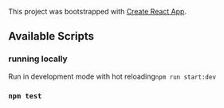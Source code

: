 This project was bootstrapped with [Create React App](https://github.com/facebook/create-react-app).

## Available Scripts


### running locally
Run in development mode with hot reloading`npm run start:dev`


### `npm test`

